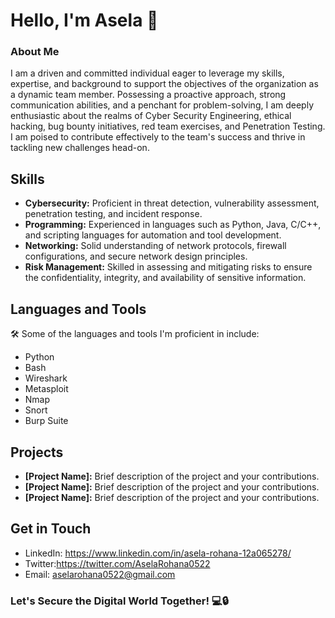 # Hello, I'm Asela 👋

### About Me
I am a driven and committed individual eager to leverage my skills, expertise, and background to support the objectives of the organization as a dynamic team member. Possessing a proactive approach, strong communication abilities, and a penchant for problem-solving, I am deeply enthusiastic about the realms of Cyber Security Engineering, ethical hacking, bug bounty initiatives, red team exercises, and Penetration Testing. I am poised to contribute effectively to the team's success and thrive in tackling new challenges head-on.


## Skills

- **Cybersecurity:** Proficient in threat detection, vulnerability assessment, penetration testing, and incident response.
- **Programming:** Experienced in languages such as Python, Java, C/C++, and scripting languages for automation and tool development.
- **Networking:** Solid understanding of network protocols, firewall configurations, and secure network design principles.
- **Risk Management:** Skilled in assessing and mitigating risks to ensure the confidentiality, integrity, and availability of sensitive information.




## Languages and Tools
🛠️ Some of the languages and tools I'm proficient in include:
- Python
- Bash
- Wireshark
- Metasploit
- Nmap
- Snort
- Burp Suite

## Projects

- **[Project Name]:** Brief description of the project and your contributions.
- **[Project Name]:** Brief description of the project and your contributions.
- **[Project Name]:** Brief description of the project and your contributions.

## Get in Touch

- LinkedIn: https://www.linkedin.com/in/asela-rohana-12a065278/
- Twitter:https://twitter.com/AselaRohana0522
- Email: aselarohana0522@gmail.com

### Let's Secure the Digital World Together! 💻🔒
